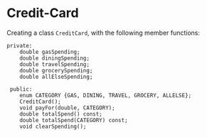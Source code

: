 # Credit-Card

Creating a class `CreditCard`, with the following member functions:

```
private:
    double gasSpending;
    double diningSpending;
    double travelSpending;
    double grocerySpending;
    double allElseSpending;
    
 public:
    enum CATEGORY {GAS, DINING, TRAVEL, GROCERY, ALLELSE};
    CreditCard();
    void payFor(double, CATEGORY); 
    double totalSpend() const;
    double totalSpend(CATEGORY) const;
    void clearSpending();
```
